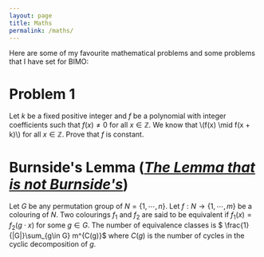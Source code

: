 ```yaml
---
layout: page
title: Maths
permalink: /maths/
---
```


<style TYPE="text/css">
code.has-jax {font: inherit; font-size: 100%; background: inherit; border: inherit;}
</style>
<script type="text/x-mathjax-config">
MathJax.Hub.Config({
    tex2jax: {
        inlineMath: [['$','$'], ['\\(','\\)']],
        skipTags: ['script', 'noscript', 'style', 'textarea', 'pre'] // removed 'code' entry
    }
});
MathJax.Hub.Queue(function() {
    var all = MathJax.Hub.getAllJax(), i;
    for(i = 0; i < all.length; i += 1) {
        all[i].SourceElement().parentNode.className += ' has-jax';
    }
});
</script>
<script type="text/javascript" src="https://cdnjs.cloudflare.com/ajax/libs/mathjax/2.7.4/MathJax.js?config=TeX-AMS_HTML-full"></script>

Here are some of my favourite mathematical problems and some problems that I have set for BIMO:

# Problem 1

Let $k$ be a fixed positive integer and $f$ be a polynomial with integer coefficients such that $f(x) \neq 0$
for all $x \in \mathbb{Z}$. We know that
\\(f(x) \mid f(x + k)\\)
for all $x \in \mathbb{Z}$. Prove that $f$ is constant.

# Burnside's Lemma ([_The Lemma that is not Burnside's_](https://en.wikipedia.org/wiki/Burnside%27s_lemma))

Let $G$ be any permutation group of $N=\{1,\cdots,n\}$. Let $f: N\rightarrow \{1,\cdots,m\}$ be a colouring of $N$. Two colourings $f_1$ and $f_2$ are said to be equivalent if $f_1(x)=f_2(g\cdot x)$ for some $g\in G$. The number of equivalence classes is
$ \frac{1}{|G|}\sum_{g\in G} m^{C(g)}$
where $C(g)$ is the number of cycles in the cyclic decomposition of $g$.
